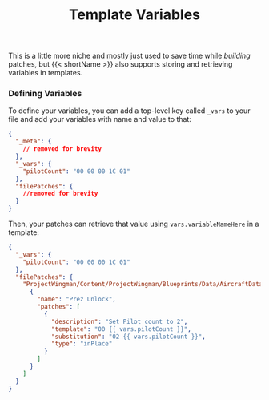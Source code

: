 ﻿---
title: "Template Variables"
linkTitle: "Using Variables"
weight: 33
---

This is a little more niche and mostly just used to save time while _building_ patches, but {{< shortName >}} also supports storing and retrieving variables in templates.

### Defining Variables

To define your variables, you can add a top-level key called `_vars` to your file and add your variables with name and value to that:

```json
{
  "_meta": {
    // removed for brevity
  },
  "_vars": {
    "pilotCount": "00 00 00 1С 01"
  },
  "filePatches": {
    //removed for brevity
  }
}
```

Then, your patches can retrieve that value using `vars.variableNameHere` in a template:

```json
{
  "_vars": {
    "pilotCount": "00 00 00 1С 01"
  },
  "filePatches": {
    "ProjectWingman/Content/ProjectWingman/Blueprints/Data/AircraftData/DB_Aircraft.uexp": [
      {
        "name": "Prez Unlock",
        "patches": [
          {
            "description": "Set Pilot count to 2",
            "template": "00 {{ vars.pilotCount }}",
            "substitution": "02 {{ vars.pilotCount }}",
            "type": "inPlace"
          }
        ]
      }
    ]
  }
}
```